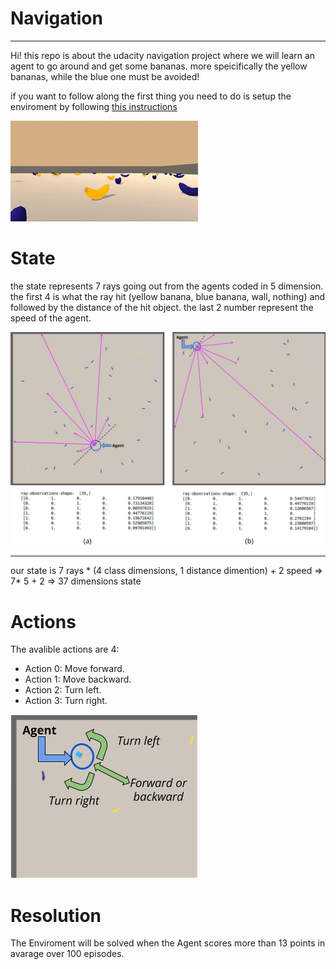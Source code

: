 # Navigation

---

Hi! this repo is about the udacity navigation project where we will learn an agent to go around and get some bananas. more speicifically the yellow bananas, while the blue one must be avoided!

if you want to follow along the first thing you need to do is setup the enviroment by following [this instructions](./Main.ipynb)

![collector](start.gif)


# State

the state represents 7 rays going out from the agents coded in 5 dimension. the first 4 is what the ray hit (yellow banana, blue banana, wall, nothing) and followed by the distance of the hit object.
the last 2 number represent the speed of the agent. 

![state](img_banana_env_observations.png)

---

our state is 7 rays * (4 class dimensions, 1 distance dimention) + 2 speed  => 7* 5 + 2 => 37 dimensions state

# Actions

The avalible actions are 4:

- Action 0: Move forward.
- Action 1: Move backward.
- Action 2: Turn left.
- Action 3: Turn right.

![action](img_banana_env_actions.png)

# Resolution

The Enviroment will be solved when the Agent scores more than 13 points in avarage over 100 episodes.